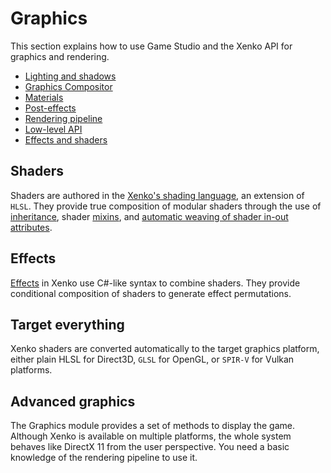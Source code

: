 # Graphics

This section explains how to use Game Studio and the Xenko API for graphics and rendering.

* [Lighting and shadows](lighting-and-shadows/index.md)
* [Graphics Compositor](graphics-compositor/index.md)
* [Materials](materials/index.md)
* [Post-effects](post-effects/index.md)
* [Rendering pipeline](rendering-pipeline/index.md)
* [Low-level API](low-level-api/index.md)
* [Effects and shaders](effects-and-shaders/index.md)

## Shaders

Shaders are authored in the [Xenko's shading language](effects-and-shaders/shading-language/index.md), an extension of `HLSL`. They provide true composition of modular shaders through the use of [inheritance](effects-and-shaders/shading-language/classes-mixins-and-inheritance.md), shader [mixins](effects-and-shaders/shading-language/composition.md), and [automatic weaving of shader in-out attributes](effects-and-shaders/shading-language/automatic-shader-stage-input-output.md).

## Effects

[Effects](effects-and-shaders/effect-language.md) in Xenko use C#-like syntax to combine shaders. They provide conditional composition of shaders to generate effect permutations.

## Target everything

Xenko shaders are converted automatically to the target graphics platform, either plain HLSL for Direct3D, `GLSL` for OpenGL, or `SPIR-V` for Vulkan platforms.

## Advanced graphics

The Graphics module provides a set of methods to display the game. Although Xenko is available on multiple platforms, the whole system behaves like DirectX 11 from the user perspective. You need a basic knowledge of the rendering pipeline to use it.
